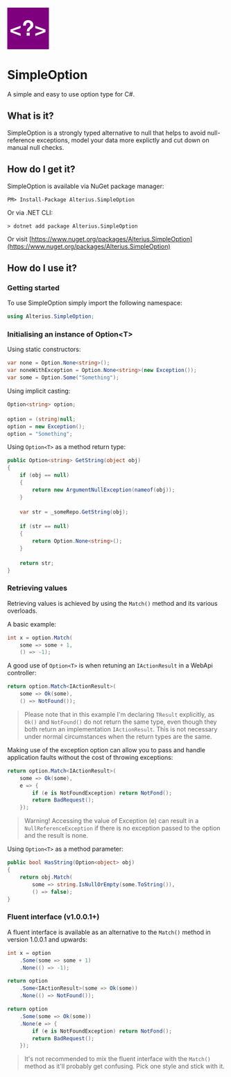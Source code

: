 ![SimpleOption](https://raw.githubusercontent.com/alterius/SimpleOption/master/logo.png)

# SimpleOption

A simple and easy to use option type for C#.

## What is it?

SimpleOption is a strongly typed alternative to null that helps to avoid null-reference exceptions, model your data more explictly and cut down on manual null checks.

## How do I get it?

SimpleOption is available via NuGet package manager:

```
PM> Install-Package Alterius.SimpleOption
```

Or via .NET CLI:

```
> dotnet add package Alterius.SimpleOption
```

Or visit [https://www.nuget.org/packages/Alterius.SimpleOption](https://www.nuget.org/packages/Alterius.SimpleOption)

## How do I use it?

### Getting started

To use SimpleOption simply import the following namespace:

```csharp
using Alterius.SimpleOption;
```

### Initialising an instance of Option\<T\>

Using static constructors:

```csharp
var none = Option.None<string>();
var noneWithException = Option.None<string>(new Exception());
var some = Option.Some("Something");
```

Using implicit casting:

```csharp
Option<string> option;

option = (string)null;
option = new Exception();
option = "Something";
```

Using ```Option<T>``` as a method return type:

```csharp
public Option<string> GetString(object obj)
{
    if (obj == null)
    {
        return new ArgumentNullException(nameof(obj));
    }
    
    var str = _someRepo.GetString(obj);
    
    if (str == null)
    {
        return Option.None<string>();
    }

    return str;
}
```

### Retrieving values

Retrieving values is achieved by using the ```Match()``` method and its various overloads.

A basic example:

```csharp
int x = option.Match(
    some => some + 1,
    () => -1);
```

A good use of ```Option<T>``` is when retuning an ```IActionResult``` in a WebApi controller:

```csharp
return option.Match<IActionResult>(
    some => Ok(some),
    () => NotFound());
```

> Please note that in this example I'm declaring ```TResult``` explicitly, as ```Ok()``` and ```NotFound()``` do not return the same type, even though they both return an implementation ```IActionResult```. This is not necessary under normal circumstances when the return types are the same.

Making use of the exception option can allow you to pass and handle application faults without the cost of throwing exceptions:

```csharp
return option.Match<IActionResult>(
    some => Ok(some),
    e => {
        if (e is NotFoundException) return NotFond();
        return BadRequest();
    });
```

> Warning! Accessing the value of Exception (e) can result in a ```NullReferenceException``` if there is no exception passed to the option and the result is none.

Using ```Option<T>``` as a method parameter:

```csharp
public bool HasString(Option<object> obj)
{
    return obj.Match(
        some => string.IsNullOrEmpty(some.ToString()),
        () => false);
}
```
### Fluent interface (v1.0.0.1+)

A fluent interface is available as an alternative to the ```Match()``` method in version 1.0.0.1 and upwards:

```csharp
int x = option
    .Some(some => some + 1)
    .None(() => -1);
```

```csharp
return option
    .Some<IActionResult>(some => Ok(some))
    .None(() => NotFound());
```

```csharp
return option
    .Some(some => Ok(some))
    .None(e => {
        if (e is NotFoundException) return NotFond();
        return BadRequest();
    });
```

> It's not recommended to mix the fluent interface with the ```Match()``` method as it'll probably get confusing. Pick one style and stick with it.
